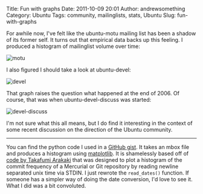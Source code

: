 Title: Fun with graphs
Date: 2011-10-09 20:01
Author: andrewsomething
Category: Ubuntu
Tags: community, mailinglists, stats, Ubuntu
Slug: fun-with-graphs

For awhile now, I've felt like the ubuntu-motu mailing list has been a
shadow of its former self. It turns out that empirical data backs up
this feeling. I produced a histogram of mailinglist volume over time:

![motu][1]

I also figured I should take a look at ubuntu-devel:

![devel][2]

That graph raises the question what happened at the end of 2006. Of
course, that was when ubuntu-devel-discuss was started:

![devel-discuss][3]

I'm not sure what this all means, but I do find it interesting in the
context of some recent discussion on the direction of the Ubuntu
community.

----

You can find the python code I used in a [GitHub gist][]. It takes an
mbox file and produces a histogram using [matplotlib][]. It is
shamelessly based off of [code by Takafumi Arakaki][] that was
designed to plot a histogram of the commit frequency of a Mercurial or
Git repository by reading newline separated unix time via STDIN. I just
rewrote the `read_dates()` function. If someone has a simpler way of
doing the date conversion, I'd love to see it. What I did was a
bit convoluted.

  [1]: {filename}/images/2011/10/motu.png
  [2]: {filename}/images/2011/10/devel.png
  [3]: {filename}/images/2011/10/devel-discuss.png
  [GitHub gist]: https://gist.github.com/1273952
  [matplotlib]: http://matplotlib.sourceforge.net/
  [code by Takafumi Arakaki]: https://gist.github.com/913543
